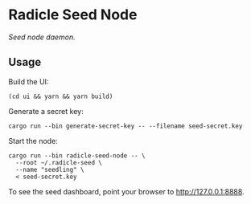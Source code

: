 # Radicle Seed Node

*Seed node daemon.*

## Usage

Build the UI:

    (cd ui && yarn && yarn build)

Generate a secret key:

    cargo run --bin generate-secret-key -- --filename seed-secret.key

Start the node:

    cargo run --bin radicle-seed-node -- \
      --root ~/.radicle-seed \
      --name "seedling" \
      < seed-secret.key

To see the seed dashboard, point your browser to http://127.0.0.1:8888.
